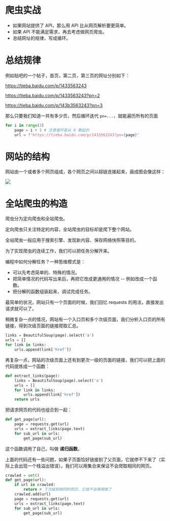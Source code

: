 # 爬虫实战

- 如果网站提供了 API，那么用 API 比从网页解析要更简单。
- 如果 API 不能满足需求，再去考虑做网页爬虫。
- 总结网址的规律，写成循环。

# 总结规律

例如贴吧的一个帖子，首页，第二页，第三页的网址分别如下：

https://tieba.baidu.com/p/1433563243

https://tieba.baidu.com/p/1433563243?pn=2

https://tieba.baidu.com/p/143b3563243?pn=3

那么只要我们知道一共有多少页，然后循环迭代 `pn=...`，就能遍历所有的页面

```python
for i in range(3)
    page = i + 1 # 注意循环是从 0 数起的
    url = f"https://tieba.baidu.com/p/1433563243?pn={page}"
```

# 网站的结构

网站由一个或者多个网页组成，各个网页之间以超链连接起来，画成图会像这样：

![](https://upload.wikimedia.org/wikipedia/commons/8/83/Main_Page_Usability.png)

# 全站爬虫的构造

爬虫分为定向爬虫和全站爬虫。

定向爬虫只关注特定的内容，全站爬虫的目标却是爬下整个网站。

全站爬虫一般应用于搜索引擎、发现新内容、保存网络快照等目的。

为了实现爬虫的连续工作，我们可以把任务分解开来。

编程中如何分解任务？一种思维模式是：

- 可以先考虑简单的、特殊的情况。
- 把简单情况的代码写出来后，再把它改成更通用的情况 -- 例如改成一个函数。
- 把分解的函数组装起来，调试完成任务。

最简单的状况，网站只有一个页面的时候，我们回忆 requests 的用法，直接发出请求就可以了。

稍微复杂一点的情况，网站有一个入口页和多个次级页面，我们分析入口页的所有链接，得到次级页面的链接爬取汇总。

```python
links = BeautifulSoup(page).select('a')
urls = []
for link in links:
    urls.append(link['href'])
```

再复杂一点，网站的次级页面上还有到更次一级的页面的链接，我们可以把上面的代码提炼成一个函数：

```python
def extract_links(page):
    links = BeautifulSoup(page).select('a')
    urls = []
    for link in links:
        urls.append(link['href'])
    return urls
```

把请求网页的代码也组合到一起：

```python
def get_page(url):
    page = requests.get(url)
    urls = extract_links(page.text)
    for sub_url in urls:
        get_page(sub_url)
```

这个函数调用了自己，叫做 **递归函数**。

上面的代码还有一些问题，如果子页面恰好链接到了父页面，它就停不下来了（实际上会出现一个栈溢出错误）。我们可以用集合来保证不会爬取相同的网页。

```python
crawled = set()
def get_page(url):
    if url in crawled:
        return # 下次碰到相同的网页，它就不会再爬取了
    crawled.add(url)
    page = requests.get(url)
    urls = extract_links(page.text)
    for sub_url in urls:
        get_page(sub_url)
```
